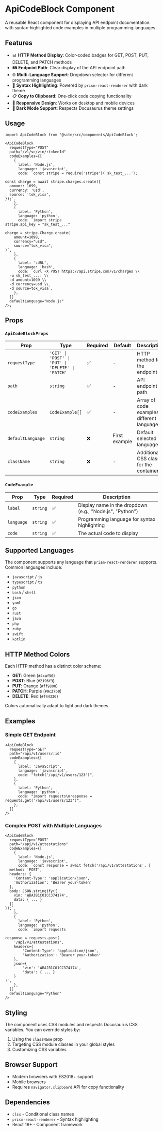 # ApiCodeBlock Component

A reusable React component for displaying API endpoint documentation with
syntax-highlighted code examples in multiple programming languages.

## Features

- 📊 **HTTP Method Display**: Color-coded badges for GET, POST, PUT, DELETE, and
  PATCH methods
- 🛤️ **Endpoint Path**: Clear display of the API endpoint path
- 🌐 **Multi-Language Support**: Dropdown selector for different programming
  languages
- 🎨 **Syntax Highlighting**: Powered by `prism-react-renderer` with dark theme
- 📋 **Copy to Clipboard**: One-click code copying functionality
- 🎯 **Responsive Design**: Works on desktop and mobile devices
- 🌙 **Dark Mode Support**: Respects Docusaurus theme settings

## Usage

```tsx
import ApiCodeBlock from '@site/src/components/ApiCodeBlock';

<ApiCodeBlock
  requestType="POST"
  path="/v1/vc/vin/:tokenId"
  codeExamples={[
    {
      label: 'Node.js',
      language: 'javascript',
      code: `const stripe = require('stripe')('sk_test_...');

const charge = await stripe.charges.create({
  amount: 1099,
  currency: 'usd',
  source: 'tok_visa',
});`,
    },
    {
      label: 'Python',
      language: 'python',
      code: `import stripe
stripe.api_key = "sk_test_..."

charge = stripe.Charge.create(
    amount=1099,
    currency="usd",
    source="tok_visa",
)`,
    },
    {
      label: 'cURL',
      language: 'bash',
      code: `curl -X POST https://api.stripe.com/v1/charges \\
  -u sk_test_...: \\
  -d amount=1099 \\
  -d currency=usd \\
  -d source=tok_visa`,
    },
  ]}
  defaultLanguage="Node.js"
/>;
```

## Props

### `ApiCodeBlockProps`

| Prop              | Type                                              | Required | Default       | Description                                   |
| ----------------- | ------------------------------------------------- | -------- | ------------- | --------------------------------------------- |
| `requestType`     | `'GET' \| 'POST' \| 'PUT' \| 'DELETE' \| 'PATCH'` | ✅       | -             | HTTP method for the endpoint                  |
| `path`            | `string`                                          | ✅       | -             | API endpoint path                             |
| `codeExamples`    | `CodeExample[]`                                   | ✅       | -             | Array of code examples in different languages |
| `defaultLanguage` | `string`                                          | ❌       | First example | Default selected language                     |
| `className`       | `string`                                          | ❌       | -             | Additional CSS class for the container        |

### `CodeExample`

| Prop       | Type     | Required | Description                                              |
| ---------- | -------- | -------- | -------------------------------------------------------- |
| `label`    | `string` | ✅       | Display name in the dropdown (e.g., "Node.js", "Python") |
| `language` | `string` | ✅       | Programming language for syntax highlighting             |
| `code`     | `string` | ✅       | The actual code to display                               |

## Supported Languages

The component supports any language that `prism-react-renderer` supports. Common
languages include:

- `javascript` / `js`
- `typescript` / `ts`
- `python`
- `bash` / `shell`
- `json`
- `yaml`
- `go`
- `rust`
- `java`
- `php`
- `ruby`
- `swift`
- `kotlin`

## HTTP Method Colors

Each HTTP method has a distinct color scheme:

- **GET**: Green (`#4caf50`)
- **POST**: Blue (`#2196f3`)
- **PUT**: Orange (`#ff9800`)
- **PATCH**: Purple (`#9c27b0`)
- **DELETE**: Red (`#f44336`)

Colors automatically adapt to light and dark themes.

## Examples

### Simple GET Endpoint

```tsx
<ApiCodeBlock
  requestType="GET"
  path="/api/v1/users/:id"
  codeExamples={[
    {
      label: 'JavaScript',
      language: 'javascript',
      code: "fetch('/api/v1/users/123')",
    },
    {
      label: 'Python',
      language: 'python',
      code: "import requests\nresponse = requests.get('/api/v1/users/123')",
    },
  ]}
/>
```

### Complex POST with Multiple Languages

```tsx
<ApiCodeBlock
  requestType="POST"
  path="/api/v1/attestations"
  codeExamples={[
    {
      label: 'Node.js',
      language: 'javascript',
      code: `const response = await fetch('/api/v1/attestations', {
  method: 'POST',
  headers: {
    'Content-Type': 'application/json',
    'Authorization': 'Bearer your-token'
  },
  body: JSON.stringify({
    vin: 'WBAJB1C01CC374174',
    data: { ... }
  })
});`,
    },
    {
      label: 'Python',
      language: 'python',
      code: `import requests

response = requests.post(
    '/api/v1/attestations',
    headers={
        'Content-Type': 'application/json',
        'Authorization': 'Bearer your-token'
    },
    json={
        'vin': 'WBAJB1C01CC374174',
        'data': { ... }
    }
)`,
    },
  ]}
  defaultLanguage="Python"
/>
```

## Styling

The component uses CSS modules and respects Docusaurus CSS variables. You can
override styles by:

1. Using the `className` prop
2. Targeting CSS module classes in your global styles
3. Customizing CSS variables

## Browser Support

- Modern browsers with ES2018+ support
- Mobile browsers
- Requires `navigator.clipboard` API for copy functionality

## Dependencies

- `clsx` - Conditional class names
- `prism-react-renderer` - Syntax highlighting
- React 18+ - Component framework
